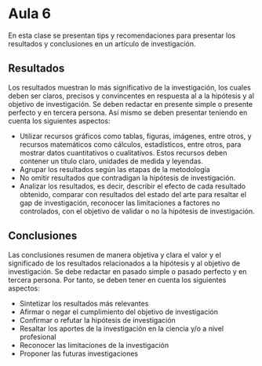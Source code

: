 <h1>Aula 6</h1>

En esta clase se presentan tips y recomendaciones para presentar los resultados y conclusiones en un artículo de investigación.

<h2>Resultados</h2>

Los resultados muestran lo más significativo de la investigación, los cuales deben ser claros, precisos y convincentes en respuesta al a la hipótesis y al objetivo de investigación. Se deben redactar en presente simple o presente perfecto y en tercera persona. Así mismo se deben presentar teniendo en cuenta los siguientes aspectos:

- Utilizar recursos gráficos como tablas, figuras, imágenes, entre otros, y recursos matemáticos como cálculos, estadísticos, entre otros, para mostrar datos cuantitativos o cualitativos. Estos recursos deben contener un título claro, unidades de medida y leyendas.
- Agrupar los resultados según las etapas de la metodología
- No omitir resultados que contradigan la hipótesis de investigación.
- Analizar los resultados, es decir, describir el efecto de cada resultado obtenido, comparar con resultados del estado del arte para resaltar el gap de investigación, reconocer las limitaciones a factores no controlados, con el objetivo de validar o no la hipótesis de investigación.

<!-- Resultados

 Los resultados deben ser expuestos claramente. Teniendo en cuenta la forma como se plasman, si son; analíticos, descriptivos, evaluativos, comparativos o explicativos (comprensivos). Los resultados pueden ser presentados en figuras, gráficos, mapas y dibujos. Deben presentarse de manera ordenada y secuencial, que coincidan con el objetivo propuesto para el artículo.  
Deben tener una interpretación apropiada con base en el marco teórico de base.

Discusiones

El estilo de la discusión es argumentativo, con juicios y polémicas de los resultados propios, con otros autores similares de acuerdo con la revisión bibliográfica. Se debe incluir las implicaciones teóricas y prácticas, debe haber contrastación teórica entre autores, así como el aporte del investigador, exhortando futuras recomendaciones. Si se ha trabajado con hipótesis debe definirse su corroboración o rechazo. Finalmente se concluye dando respuesta a los interrogantes y al objetivo planteado, así como líneas de investigación futuras.  -->

<h2>Conclusiones</h2>

Las conclusiones resumen de manera objetiva y clara el valor y el significado de los resultados relacionados a la hipótesis y al objetivo de investigación. Se debe redactar en pasado simple o pasado perfecto y en tercera persona. Por tanto, se deben tener en cuenta los siguientes aspectos:

- Sintetizar los resultados más relevantes
- Afirmar o negar el cumplimiento del objetivo de investigación
- Confirmar o refutar la hipótesis de investigación
- Resaltar los aportes de la investigación en la ciencia y/o a nivel profesional
- Reconocer las limitaciones de la investigación
- Proponer las futuras investigaciones

<!-- No deben constituir una repetición de los resultados. Las conclusiones deben ser una reelaboración reflexiva de los resultados con alto nivel de abstracción. Es diferente a una reflexión final. Se deben evitar citas.  -->
